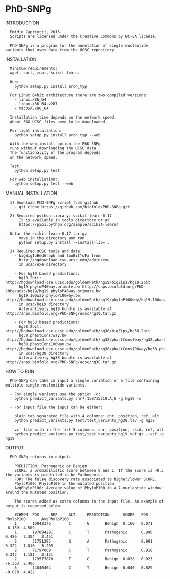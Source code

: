 # PhD-SNPg


INTRODUCTION
      
      Emidio Capriotti, 2016.
      Scripts are licensed under the Creative Commons by NC-SA license.

      PhD-SNPg is a program for the annotation of single nucleotide variants that uses data from the UCSC repository.


INSTALLATION

      Minimum requirements:
      wget, curl, zcat, scikit-learn.

      Run:
        python setup.py install arch_typ

      For Linux 64bit architecture there are two compiled versions:
        - linux.x86_64
        - linux.x86_64.v287
        - macOSX.x86_64

      Installation time depends on the network speed.
      About 30G UCSC files need to be downloaded.

      For light installation:
        python setup.py install arch_typ --web

      With the web_install option the PhD-SNPg
      runs without downloading the UCSC data.
      The functionality of the program depends 
      on the network speed.

      Test:
        python setup.py test

      For web installation:
        python setup.py test --web


MANUAL INSTALLATION

      1) Download PhD-SNPg script from github
        - git clone https://github.com/biofold/PhD-SNPg.git

      2) Required python library: scikit-learn-0.17
          It is available in tools directory or at
          https://pypi.python.org/simple/scikit-learn/

	- Untar the scikit-learn-0.17.tar.gz 
          move in the directory and run
          python setup.py install --install-lib=..
          
      3) Required UCSC tools and data:
        - bigWigToBedGraph and twoBitToFa from
          http://hgdownload.cse.ucsc.edu/admin/exe
          in ucsc/exe directory

        - For hg19 based predictions:
          hg19.2bit: http://hgdownload.cse.ucsc.edu/goldenPath/hg19/bigZips/hg19.2bit
          hg19.phyloP46way.primate.bw http://snps.biofold.org/PhD-SNPg/ucsc/hg19/hg19.phyloP46way.primate.bw	
          hg19.100way.phyloP100way.bw: http://hgdownload.cse.ucsc.edu/goldenPath/hg19/phyloP100way/hg19.100way.phyloP100way.bw
          in ucsc/hg19 directory
          Alterantively hg19 bundle is available at http://snps.biofold.org/PhD-SNPg/ucsc/hg19.tar.gz		

        - For hg38 based predictions:
          hg38.2bit: http://hgdownload.cse.ucsc.edu/goldenPath/hg38/bigZips/hg38.2bit
          hg38.phastCons7way.bw http://hgdownload.cse.ucsc.edu/goldenPath/hg38/phastCons7way/hg38.phastCons7way.bw
          hg38.phastCons100way.bw http://hgdownload.cse.ucsc.edu/goldenPath/hg38/phastCons100way/hg38.phastCons100way.bw
          in ucsc/hg38 directory
          Alterantively hg38 bundle is available at http://snps.biofold.org/PhD-SNPg/ucsc/hg38.tar.gz


HOW TO RUN
		
      PhD-SNPg can take in input a single variation or a file containing multiple single nucleotide variants.

      - For single variants use the option -c:
        python predict_variants.py chr7,158715219,A,G -g hg19 -c

      - For input file the input can be either: 
	
        plain tab separated file with 4 columns: chr, position, ref, alt
        python predict_variants.py test/test_variants_hg38.tsv -g hg38
       
        vcf file with in the firt 5 columns: chr, position, rsid, ref, alt  
        python predict_variants.py test/test_variants_hg19.vcf.gz --vcf -g hg19


OUTPUT

      PhD-SNPg returns in output: 

        PREDICTION: Pathogenic or Benign
        SCORE: a probabilistic score between 0 and 1. If the score is >0.5 the variants is predicted to be Pathogenic.
        FDR: The false discovery rate associated to higher/lower SCORE.
        PhyloP100: PhyloP100 in the mutated position.
        AvgPhyloP100: Average value of PhyloP100 in a 7-nucleotide window around the mutated position.

        The scores added as extra columns to the input file. An example of output is reported below.

        #CHROM  POS     REF     ALT     PREDICTION      SCORE   FDR   PhyloP100       AvgPhyloP100
        1       10042376        C       G       Benign  0.160   0.071   -0.159  4.509
        1       197094291       C       T       Pathogenic      0.990   0.486   7.304   3.451
        2       31751295        G       A       Pathogenic      0.901   0.322   1.810   3.205
        2       71797809        C       T       Pathogenic      0.918   0.342   1.181   3.131
        2       179577870       T       C       Benign  0.028   0.023   -6.363  2.406
        5       74046464        C       T       Benign  0.040   0.029   -0.070  4.422

